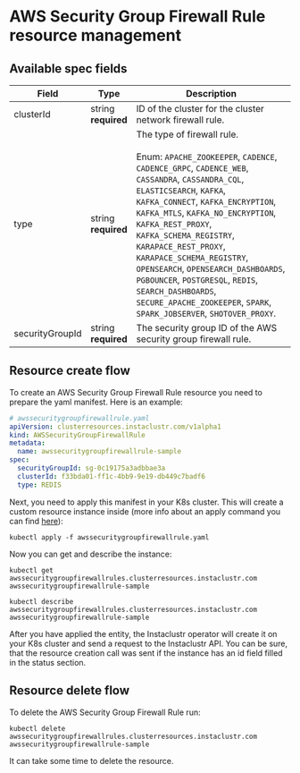 # AWS Security Group Firewall Rule resource management

## Available spec fields

| Field                                             | Type                               | Description                                                                                                                                                                                                                                                                                                                                                                                                                                                                                                         |
|---------------------------------------------------|------------------------------------|---------------------------------------------------------------------------------------------------------------------------------------------------------------------------------------------------------------------------------------------------------------------------------------------------------------------------------------------------------------------------------------------------------------------------------------------------------------------------------------------------------------------|
| clusterId                                             | string <br /> **required**         | ID of the cluster for the cluster network firewall rule.                                                                                                                                                                                                                                                                                                                                                                                                                                                            |
| type                                           | string <br /> **required** <br />  | The type of firewall rule. <br/> <br/>Enum: `APACHE_ZOOKEEPER`, `CADENCE`, `CADENCE_GRPC`, `CADENCE_WEB`, `CASSANDRA`, `CASSANDRA_CQL`, `ELASTICSEARCH`, `KAFKA`, `KAFKA_CONNECT`, `KAFKA_ENCRYPTION`, `KAFKA_MTLS`, `KAFKA_NO_ENCRYPTION`, `KAFKA_REST_PROXY`, `KAFKA_SCHEMA_REGISTRY`, `KARAPACE_REST_PROXY`, `KARAPACE_SCHEMA_REGISTRY`, `OPENSEARCH`, `OPENSEARCH_DASHBOARDS`, `PGBOUNCER`, `POSTGRESQL`, `REDIS`, `SEARCH_DASHBOARDS`, `SECURE_APACHE_ZOOKEEPER`, `SPARK`, `SPARK_JOBSERVER`, `SHOTOVER_PROXY`. |
| securityGroupId                             | string <br /> **required**         | The security group ID of the AWS security group firewall rule.                                                                                                                                                                                                                                                                                                                                                                                                                                                      |                                                                                                                                                                                                                                                                                                                                                                                                                                                                              |

## Resource create flow
To create an AWS Security Group Firewall Rule resource you need to prepare the yaml manifest. Here is an example:
```yaml
# awssecuritygroupfirewallrule.yaml
apiVersion: clusterresources.instaclustr.com/v1alpha1
kind: AWSSecurityGroupFirewallRule
metadata:
  name: awssecuritygroupfirewallrule-sample
spec:
  securityGroupId: sg-0c19175a3adbbae3a
  clusterId: f33bda01-ff1c-4bb9-9e19-db449c7badf6
  type: REDIS
```

Next, you need to apply this manifest in your K8s cluster. This will create a custom resource instance inside (more info about an apply command you can find [here](https://kubernetes.io/docs/reference/generated/kubectl/kubectl-commands#apply)):

```console
kubectl apply -f awssecuritygroupfirewallrule.yaml
```

Now you can get and describe the instance:

```console
kubectl get awssecuritygroupfirewallrules.clusterresources.instaclustr.com awssecuritygroupfirewallrule-sample
```
```console
kubectl describe awssecuritygroupfirewallrules.clusterresources.instaclustr.com awssecuritygroupfirewallrule-sample
```

After you have applied the entity, the Instaclustr operator will create it on your K8s cluster and send a request to the Instaclustr API. You can be sure, that the resource creation call was sent if the instance has an id field filled in the status section.

## Resource delete flow

To delete the AWS Security Group Firewall Rule run:
```console
kubectl delete awssecuritygroupfirewallrules.clusterresources.instaclustr.com awssecuritygroupfirewallrule-sample
```

It can take some time to delete the resource.
